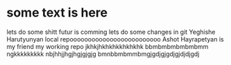 # some text is here
lets do some shitt
futur is comming 
lets do some changes in git 
Yeghishe Harutyunyan
local repooooooooooooooooooooooooo
Ashot Hayrapetyan is my friend 
my working repo 
jkhkjhkhkhkkhkhkhk
bbmbmbmbmbmbmm
ngkkkkkkkkk
nbjhhjjhgjhgjgjgjg
bmnbbmbmmbmgjgdjgjgdjgjdjdjgdj

